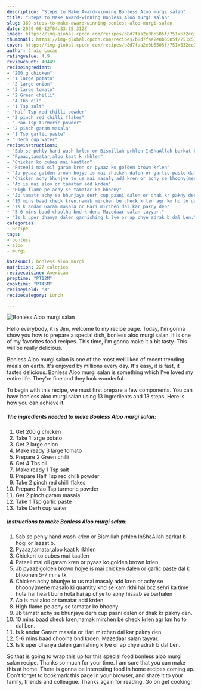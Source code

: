 ```yaml
---
description: "Steps to Make Award-winning Bonless Aloo murgi salan"
title: "Steps to Make Award-winning Bonless Aloo murgi salan"
slug: 369-steps-to-make-award-winning-bonless-aloo-murgi-salan
date: 2020-08-12T04:33:15.312Z
image: https://img-global.cpcdn.com/recipes/b8d7faa2e0b5505f/751x532cq70/bonless-aloo-murgi-salan-recipe-main-photo.jpg
thumbnail: https://img-global.cpcdn.com/recipes/b8d7faa2e0b5505f/751x532cq70/bonless-aloo-murgi-salan-recipe-main-photo.jpg
cover: https://img-global.cpcdn.com/recipes/b8d7faa2e0b5505f/751x532cq70/bonless-aloo-murgi-salan-recipe-main-photo.jpg
author: Craig Lucas
ratingvalue: 4.9
reviewcount: 40449
recipeingredient:
- "200 g chicken"
- "1 large potato"
- "2 large onion"
- "3 large tomato"
- "2 Green chilli"
- "4 Tbs oil"
- "1 Tsp salt"
- "Half Tsp red chilli powder"
- "2 pinch red chilli flakes"
- " Pao Tsp turmeric powder"
- "2 pinch garam masala"
- "1 Tsp garlic paste"
- " Derh cup water"
recipeinstructions:
- "Sab se pehly hand wash krlen or Bismillah prhlen InShaAllah barkat b hogi or lazzat b."
- "Pyaaz,tamatar,aloo kaat k rkhlen"
- "Chicken ko cubes mai kaatlen"
- "Pateeli mai oil garam kren or pyaaz ko golden brown krlen"
- "Jb pyaaz golden brown hojye is mai chicken dalen or garlic paste dal k bhoonen 5-7 mins tk"
- "Chicken achy bhunjye to us mai masaly add kren or achy se bhoony(mene masalo ki quantity khd se kam rkhi hai bcz sehri ka time hota hai heart burn hota hai ap chye to apny hisaab se barhalen"
- "Ab is mai aloo or tamatar add krden"
- "High flame pe achy se tamatar ko bhoony"
- "Jb tamatr achy se bhunjaye derh cup paani dalen or dhak kr pakny den."
- "10 mins baad check kren,namak mirchen be check krlen agr km ho to dal Len."
- "Is k andar Garam masala or Hari mirchen dal kar pakny den"
- "5-6 mins baad choolha bnd krden. Mazedaar salan tayyar."
- "Is k uper dhanya dalen garnishing k lye or ap chye adrak b dal Len."
categories:
- Recipe
tags:
- bonless
- aloo
- murgi

katakunci: bonless aloo murgi 
nutrition: 227 calories
recipecuisine: American
preptime: "PT12M"
cooktime: "PT45M"
recipeyield: "3"
recipecategory: Lunch

---
```



![Bonless Aloo murgi salan](https://img-global.cpcdn.com/recipes/b8d7faa2e0b5505f/751x532cq70/bonless-aloo-murgi-salan-recipe-main-photo.jpg)

Hello everybody, it is Jim, welcome to my recipe page. Today, I'm gonna show you how to prepare a special dish, bonless aloo murgi salan. It is one of my favorites food recipes. This time, I'm gonna make it a bit tasty. This will be really delicious.



Bonless Aloo murgi salan is one of the most well liked of recent trending meals on earth. It's enjoyed by millions every day. It's easy, it is fast, it tastes delicious. Bonless Aloo murgi salan is something which I've loved my entire life. They're fine and they look wonderful.


To begin with this recipe, we must first prepare a few components. You can have bonless aloo murgi salan using 13 ingredients and 13 steps. Here is how you can achieve it.

<!--inarticleads1-->

##### The ingredients needed to make Bonless Aloo murgi salan:

1. Get 200 g chicken
1. Take 1 large potato
1. Get 2 large onion
1. Make ready 3 large tomato
1. Prepare 2 Green chilli
1. Get 4 Tbs oil
1. Make ready 1 Tsp salt
1. Prepare Half Tsp red chilli powder
1. Take 2 pinch red chilli flakes
1. Prepare  Pao Tsp turmeric powder
1. Get 2 pinch garam masala
1. Take 1 Tsp garlic paste
1. Take  Derh cup water




<!--inarticleads2-->

##### Instructions to make Bonless Aloo murgi salan:

1. Sab se pehly hand wash krlen or Bismillah prhlen InShaAllah barkat b hogi or lazzat b.
1. Pyaaz,tamatar,aloo kaat k rkhlen
1. Chicken ko cubes mai kaatlen
1. Pateeli mai oil garam kren or pyaaz ko golden brown krlen
1. Jb pyaaz golden brown hojye is mai chicken dalen or garlic paste dal k bhoonen 5-7 mins tk
1. Chicken achy bhunjye to us mai masaly add kren or achy se bhoony(mene masalo ki quantity khd se kam rkhi hai bcz sehri ka time hota hai heart burn hota hai ap chye to apny hisaab se barhalen
1. Ab is mai aloo or tamatar add krden
1. High flame pe achy se tamatar ko bhoony
1. Jb tamatr achy se bhunjaye derh cup paani dalen or dhak kr pakny den.
1. 10 mins baad check kren,namak mirchen be check krlen agr km ho to dal Len.
1. Is k andar Garam masala or Hari mirchen dal kar pakny den
1. 5-6 mins baad choolha bnd krden. Mazedaar salan tayyar.
1. Is k uper dhanya dalen garnishing k lye or ap chye adrak b dal Len.




So that is going to wrap this up for this special food bonless aloo murgi salan recipe. Thanks so much for your time. I am sure that you can make this at home. There is gonna be interesting food in home recipes coming up. Don't forget to bookmark this page in your browser, and share it to your family, friends and colleague. Thanks again for reading. Go on get cooking!
